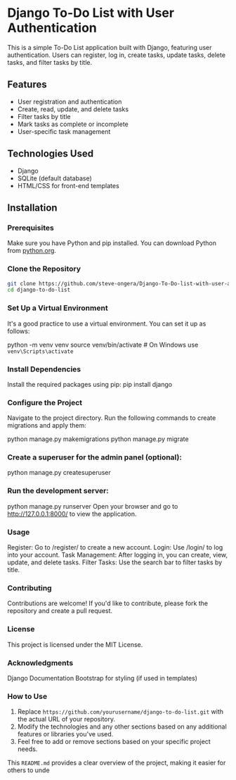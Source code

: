 # Django To-Do List with User Authentication

This is a simple To-Do List application built with Django, featuring user authentication. Users can register, log in, create tasks, update tasks, delete tasks, and filter tasks by title.

## Features

- User registration and authentication
- Create, read, update, and delete tasks
- Filter tasks by title
- Mark tasks as complete or incomplete
- User-specific task management

## Technologies Used

- Django
- SQLite (default database)
- HTML/CSS for front-end templates

## Installation

### Prerequisites

Make sure you have Python and pip installed. You can download Python from [python.org](https://www.python.org/downloads/).

### Clone the Repository

```bash
git clone https://github.com/steve-ongera/Django-To-Do-list-with-user-authentication-.git
cd django-to-do-list
```


### Set Up a Virtual Environment
It's a good practice to use a virtual environment. You can set it up as follows:


python -m venv venv
source venv/bin/activate  # On Windows use `venv\Scripts\activate`

### Install Dependencies
Install the required packages using pip:
pip install django

### Configure the Project
Navigate to the project directory.
Run the following commands to create migrations and apply them:

python manage.py makemigrations
python manage.py migrate

### Create a superuser for the admin panel (optional):
python manage.py createsuperuser

### Run the development server:

python manage.py runserver
Open your browser and go to http://127.0.0.1:8000/ to view the application.

### Usage
Register: Go to /register/ to create a new account.
Login: Use /login/ to log into your account.
Task Management: After logging in, you can create, view, update, and delete tasks.
Filter Tasks: Use the search bar to filter tasks by title.

### Contributing
Contributions are welcome! If you'd like to contribute, please fork the repository and create a pull request.

### License
This project is licensed under the MIT License.

### Acknowledgments
Django Documentation
Bootstrap for styling (if used in templates)


### How to Use

1. Replace `https://github.com/yourusername/django-to-do-list.git` with the actual URL of your repository.
2. Modify the technologies and any other sections based on any additional features or libraries you've used.
3. Feel free to add or remove sections based on your specific project needs.

This `README.md` provides a clear overview of the project, making it easier for others to unde